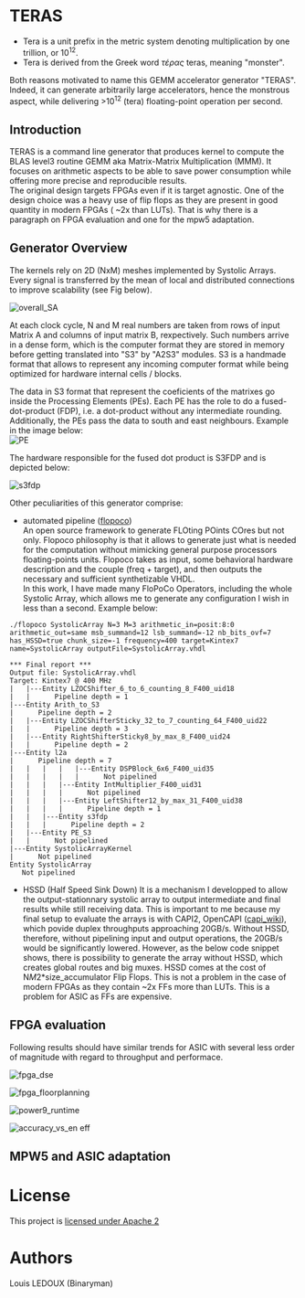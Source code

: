 # TERAS

* Tera is a unit prefix in the metric system denoting multiplication by one trillion, or 10<sup>12</sup>.
* Tera is derived from the Greek word *τέρας* teras, meaning "monster".

Both reasons motivated to name this GEMM accelerator generator "TERAS". Indeed, it can generate arbitrarily large accelerators, hence the monstrous aspect, while delivering >10<sup>12</sup> (tera) floating-point operation per second.

## Introduction

TERAS is a command line generator that produces kernel to compute the BLAS level3 routine GEMM aka Matrix-Matrix Multiplication (MMM). It focuses on arithmetic aspects to be able to save power consumption while offering more precise and reproducible results.  
The original design targets FPGAs even if it is target agnostic. One of the design choice was a heavy use of flip flops as they are present in good quantity in modern FPGAs ( ~2x than LUTs). That is why there is a paragraph on FPGA evaluation and one for the mpw5 adaptation.

## Generator Overview

The kernels rely on 2D (NxM) meshes implemented by Systolic Arrays. Every signal is transferred by the mean of local and distributed connections to improve scalability (see Fig below). 
  
![overall_SA](https://user-images.githubusercontent.com/937470/161559284-bda5cf49-2cf6-426a-a57b-295eebc6874b.png)


At each clock cycle, N and M real numbers are taken from rows of input Matrix A and columns of input matrix B, rexpectively. Such numbers arrive in a dense form, which is the computer format they are stored in memory before getting translated into "S3" by "A2S3" modules. S3 is a handmade format that allows to represent any incoming computer format while being optimized for hardware internal cells /  blocks.

The data in S3 format that represent the coeficients of the matrixes go inside the Processing Elements (PEs). Each PE has the role to do a fused-dot-product (FDP), i.e. a dot-product without any intermediate rounding. Additionally, the PEs pass the data to south and east neighbours. Example in the image below:  
![PE](https://user-images.githubusercontent.com/937470/161559537-d5735fe3-31c7-48f2-baac-6a2b806efcbf.png)

The hardware responsible for the fused dot product is S3FDP and is depicted below:  
  
![s3fdp](https://user-images.githubusercontent.com/937470/161559861-dd94410d-38a9-4bf8-9945-821b69895a8f.png)


Other peculiarities of this generator comprise:

* automated pipeline ([flopoco](https://flopoco.org/))  
An open source framework to generate FLOting POints COres but not only. Flopoco philosophy is that it allows to generate just what is needed for the computation without mimicking general purpose processors floating-points units. Flopoco takes as input, some behavioral hardware description and the couple (freq + target), and then outputs the necessary and sufficient synthetizable VHDL.  
In this work, I have made many FloPoCo Operators, including the whole Systolic Array, which allows me to generate any configuration I wish in less than a second. Example below:  

```
./flopoco SystolicArray N=3 M=3 arithmetic_in=posit:8:0 arithmetic_out=same msb_summand=12 lsb_summand=-12 nb_bits_ovf=7 has_HSSD=true chunk_size=-1 frequency=400 target=Kintex7 name=SystolicArray outputFile=SystolicArray.vhdl

*** Final report ***
Output file: SystolicArray.vhdl
Target: Kintex7 @ 400 MHz
|   |---Entity LZOCShifter_6_to_6_counting_8_F400_uid18
|   |      Pipeline depth = 1
|---Entity Arith_to_S3
|      Pipeline depth = 2
|   |---Entity LZOCShifterSticky_32_to_7_counting_64_F400_uid22
|   |      Pipeline depth = 3
|   |---Entity RightShifterSticky8_by_max_8_F400_uid24
|   |      Pipeline depth = 2
|---Entity l2a
|      Pipeline depth = 7
|   |   |   |   |---Entity DSPBlock_6x6_F400_uid35
|   |   |   |   |      Not pipelined
|   |   |   |---Entity IntMultiplier_F400_uid31
|   |   |   |      Not pipelined
|   |   |   |---Entity LeftShifter12_by_max_31_F400_uid38
|   |   |   |      Pipeline depth = 1
|   |   |---Entity s3fdp
|   |   |      Pipeline depth = 2
|   |---Entity PE_S3
|   |      Not pipelined
|---Entity SystolicArrayKernel
|      Not pipelined
Entity SystolicArray
   Not pipelined

```


* HSSD (Half Speed Sink Down)
It is a mechanism I developped to allow the output-stationnary systolic array to output intermediate and final results while still receiving data. This is important to me because my final setup to evaluate the arrays is with CAPI2, OpenCAPI ([capi_wiki](https://en.wikipedia.org/wiki/Coherent_Accelerator_Processor_Interface)), which povide duplex throughputs approaching 20GB/s.
Without HSSD, therefore, without pipelining input and output operations, the 20GB/s would be significantly lowered. However, as the below code snippet shows, there is possibility to generate the array without HSSD, which creates global routes and big muxes.
HSSD comes at the cost of N*M*2*size_accumulator Flip Flops. This is not a problem in the case of modern FPGAs as they contain ~2x FFs more than LUTs. This is a problem for ASIC as FFs are expensive.

## FPGA evaluation

Following results should have similar trends for ASIC with several less order of magnitude with regard to throughput and performace.
  
![fpga_dse](https://user-images.githubusercontent.com/937470/161560423-e654d06a-f39e-46b4-aeec-1d6739de8396.png)

![fpga_floorplanning](https://user-images.githubusercontent.com/937470/161560261-af9f6d1a-434a-4d74-aeea-5e722e9bc8b5.png)

![power9_runtime](https://user-images.githubusercontent.com/937470/161560583-5ad7011e-e3c7-4923-a9a8-28a448d63288.png)

![accuracy_vs_en eff](https://user-images.githubusercontent.com/937470/159266031-37893968-c0dd-47cf-9bf4-97b38a5baa04.png)



## MPW5 and ASIC adaptation



# License

This project is [licensed under Apache 2](LICENSE)

# Authors

Louis LEDOUX (Binaryman)
